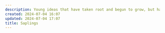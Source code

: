 ```yaml
---
description: Young ideas that have taken root and begun to grow, but haven't yet reached their full potential. They're still delicate and require nurturing, but show promise of developing into something more substantial.
created: 2024-07-04 16:07
updated: 2024-07-04 17:07
title: Saplings
---
```

